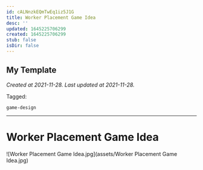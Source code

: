 ```yaml
---
id: cALNnzkEQmTwEq1iz5J1G
title: Worker Placement Game Idea
desc: ''
updated: 1645225706299
created: 1645225706299
stub: false
isDir: false
---
```

My Template
---

_Created at 2021-11-28._
_Last updated at 2021-11-28._



Tagged: 
```
game-design
```


---

# Worker Placement Game Idea


![Worker Placement Game Idea.jpg](assets/Worker Placement Game Idea.jpg)

